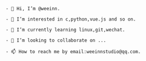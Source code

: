 ```
- 👋 Hi, I’m @weeinn.
```

```
- 👀 I’m interested in c,python,vue.js and so on.
```

```
- 🌱 I’m currently learning linux,git,wechat.
```

```
- 💞️ I’m looking to collaborate on ...
```

```
- 📫 How to reach me by email:weeinnstudio@qq.com.
```


